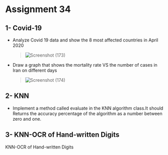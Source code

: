 # Assignment 34
## 1- Covid-19
- Analyze Covid 19 data and show the 8 most affected countries in April 2020
  > ![Screenshot (173)](https://user-images.githubusercontent.com/88179607/151640446-e317d01d-f3f3-4bbb-b7d1-86c483fe1e1a.png)
- Draw a graph that shows the mortality rate VS the number of cases in Iran on different days
  > ![Screenshot (174)](https://user-images.githubusercontent.com/88179607/151640490-7f83f386-949f-4883-a4e9-9dc2ad207eaa.png)
## 2- KNN
- Implement a method called evaluate in the KNN algorithm class.It should Returns the accuracy percentage of the algorithm as a number between zero and one.
## 3- KNN-OCR of Hand-written Digits
KNN-OCR of Hand-written Digits
